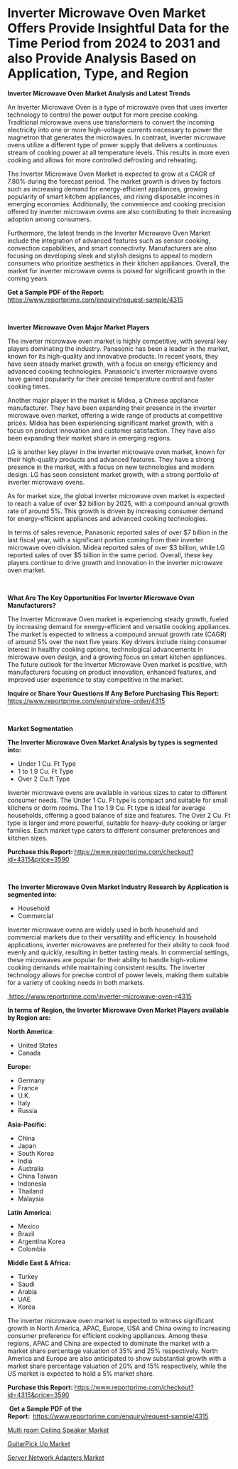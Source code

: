 <p><h1>Inverter Microwave Oven Market Offers Provide Insightful Data for the Time Period from 2024 to 2031 and also Provide Analysis Based on Application, Type, and Region</h1></p><p><strong>Inverter Microwave Oven Market Analysis and Latest Trends</strong></p>
<p><p>An Inverter Microwave Oven is a type of microwave oven that uses inverter technology to control the power output for more precise cooking. Traditional microwave ovens use transformers to convert the incoming electricity into one or more high-voltage currents necessary to power the magnetron that generates the microwaves. In contrast, inverter microwave ovens utilize a different type of power supply that delivers a continuous stream of cooking power at all temperature levels. This results in more even cooking and allows for more controlled defrosting and reheating.</p><p>The Inverter Microwave Oven Market is expected to grow at a CAGR of 7.80% during the forecast period. The market growth is driven by factors such as increasing demand for energy-efficient appliances, growing popularity of smart kitchen appliances, and rising disposable incomes in emerging economies. Additionally, the convenience and cooking precision offered by inverter microwave ovens are also contributing to their increasing adoption among consumers.</p><p>Furthermore, the latest trends in the Inverter Microwave Oven Market include the integration of advanced features such as sensor cooking, convection capabilities, and smart connectivity. Manufacturers are also focusing on developing sleek and stylish designs to appeal to modern consumers who prioritize aesthetics in their kitchen appliances. Overall, the market for inverter microwave ovens is poised for significant growth in the coming years.</p></p>
<p><strong>Get a Sample PDF of the Report:&nbsp;</strong> <a href="https://www.reportprime.com/enquiry/request-sample/4315">https://www.reportprime.com/enquiry/request-sample/4315</a></p>
<p>&nbsp;</p>
<p><strong>Inverter Microwave Oven Major Market Players</strong></p>
<p><p>The inverter microwave oven market is highly competitive, with several key players dominating the industry. Panasonic has been a leader in the market, known for its high-quality and innovative products. In recent years, they have seen steady market growth, with a focus on energy efficiency and advanced cooking technologies. Panasonic's inverter microwave ovens have gained popularity for their precise temperature control and faster cooking times.</p><p>Another major player in the market is Midea, a Chinese appliance manufacturer. They have been expanding their presence in the inverter microwave oven market, offering a wide range of products at competitive prices. Midea has been experiencing significant market growth, with a focus on product innovation and customer satisfaction. They have also been expanding their market share in emerging regions.</p><p>LG is another key player in the inverter microwave oven market, known for their high-quality products and advanced features. They have a strong presence in the market, with a focus on new technologies and modern design. LG has seen consistent market growth, with a strong portfolio of inverter microwave ovens.</p><p>As for market size, the global inverter microwave oven market is expected to reach a value of over $2 billion by 2025, with a compound annual growth rate of around 5%. This growth is driven by increasing consumer demand for energy-efficient appliances and advanced cooking technologies.</p><p>In terms of sales revenue, Panasonic reported sales of over $7 billion in the last fiscal year, with a significant portion coming from their inverter microwave oven division. Midea reported sales of over $3 billion, while LG reported sales of over $5 billion in the same period. Overall, these key players continue to drive growth and innovation in the inverter microwave oven market.</p></p>
<p>&nbsp;</p>
<p><strong>What Are The Key Opportunities For Inverter Microwave Oven Manufacturers?</strong></p>
<p><p>The Inverter Microwave Oven market is experiencing steady growth, fueled by increasing demand for energy-efficient and versatile cooking appliances. The market is expected to witness a compound annual growth rate (CAGR) of around 5% over the next five years. Key drivers include rising consumer interest in healthy cooking options, technological advancements in microwave oven design, and a growing focus on smart kitchen appliances. The future outlook for the Inverter Microwave Oven market is positive, with manufacturers focusing on product innovation, enhanced features, and improved user experience to stay competitive in the market.</p></p>
<p><strong>Inquire or Share Your Questions If Any Before Purchasing This Report:</strong> <a href="https://www.reportprime.com/enquiry/pre-order/4315">https://www.reportprime.com/enquiry/pre-order/4315</a></p>
<p>&nbsp;</p>
<p><strong>Market Segmentation</strong></p>
<p><strong>The Inverter Microwave Oven Market Analysis by types is segmented into:</strong></p>
<p><ul><li>Under 1 Cu. Ft Type</li><li>1 to 1.9 Cu. Ft Type</li><li>Over 2 Cu.ft Type</li></ul></p>
<p><p>Inverter microwave ovens are available in various sizes to cater to different consumer needs. The Under 1 Cu. Ft type is compact and suitable for small kitchens or dorm rooms. The 1 to 1.9 Cu. Ft type is ideal for average households, offering a good balance of size and features. The Over 2 Cu. Ft type is larger and more powerful, suitable for heavy-duty cooking or larger families. Each market type caters to different consumer preferences and kitchen sizes.</p></p>
<p><strong>Purchase this Report:&nbsp;</strong><a href="https://www.reportprime.com/checkout?id=4315&price=3590">https://www.reportprime.com/checkout?id=4315&price=3590</a></p>
<p>&nbsp;</p>
<p><strong>The Inverter Microwave Oven Market Industry Research by Application is segmented into:</strong></p>
<p><ul><li>Household</li><li>Commercial</li></ul></p>
<p><p>Inverter microwave ovens are widely used in both household and commercial markets due to their versatility and efficiency. In household applications, inverter microwaves are preferred for their ability to cook food evenly and quickly, resulting in better tasting meals. In commercial settings, these microwaves are popular for their ability to handle high-volume cooking demands while maintaining consistent results. The inverter technology allows for precise control of power levels, making them suitable for a variety of cooking needs in both markets.</p></p>
<p><a href="https://www.reportprime.com/inverter-microwave-oven-r4315">&nbsp;https://www.reportprime.com/inverter-microwave-oven-r4315</a></p>
<p><strong>In terms of Region, the Inverter Microwave Oven Market Players available by Region are:</strong></p>
<p>
    <p> <strong> North America: </strong>
        <ul>
            <li>United States</li>
            <li>Canada</li>
        </ul>
        </p> 
    <p> <strong> Europe: </strong>
        <ul>
            <li>Germany</li>
            <li>France</li>
            <li>U.K.</li>
            <li>Italy</li>
            <li>Russia</li>
        </ul>
        </p> 
    <p> <strong> Asia-Pacific: </strong>
        <ul>
            <li>China</li>
            <li>Japan</li>
            <li>South Korea</li>
            <li>India</li>
            <li>Australia</li>
            <li>China Taiwan</li>
            <li>Indonesia</li>
            <li>Thailand</li>
            <li>Malaysia</li>
        </ul>
        </p> 
    <p> <strong> Latin America: </strong>
        <ul>
            <li>Mexico</li>
            <li>Brazil</li>
            <li>Argentina Korea</li>
            <li>Colombia</li>
        </ul>
        </p> 
    <p> <strong> Middle East & Africa: </strong>
        <ul>
            <li>Turkey</li>
            <li>Saudi</li>
            <li>Arabia</li>
            <li>UAE</li>
            <li>Korea</li>
        </ul>
    </p>
    </p>
<p><p>The inverter microwave oven market is expected to witness significant growth in North America, APAC, Europe, USA and China owing to increasing consumer preference for efficient cooking appliances. Among these regions, APAC and China are expected to dominate the market with a market share percentage valuation of 35% and 25% respectively. North America and Europe are also anticipated to show substantial growth with a market share percentage valuation of 20% and 15% respectively, while the US market is expected to hold a 5% market share.</p></p>
<p><strong>Purchase this Report: </strong><a href="https://www.reportprime.com/checkout?id=4315&price=3590">https://www.reportprime.com/checkout?id=4315&price=3590</a></p>
<p>&nbsp;<strong>Get a Sample PDF of the Report:&nbsp;&nbsp;</strong><a href="https://www.reportprime.com/enquiry/request-sample/4315">https://www.reportprime.com/enquiry/request-sample/4315</a></p>
<p><strong></strong></p>
<p><p><a href="https://github.com/JennyferFeil2023/Market-Research-Report-List-1/blob/main/multi-room-ceiling-speaker-market.md">Multi room Ceiling Speaker Market</a></p><p><a href="https://github.com/gracielawharr/Market-Research-Report-List-1/blob/main/guitarpick-up-market.md">GuitarPick Up Market</a></p><p><a href="https://github.com/EunaWiegad2023/Market-Research-Report-List-1/blob/main/server-network-adapters-market.md">Server Network Adapters Market</a></p></p>